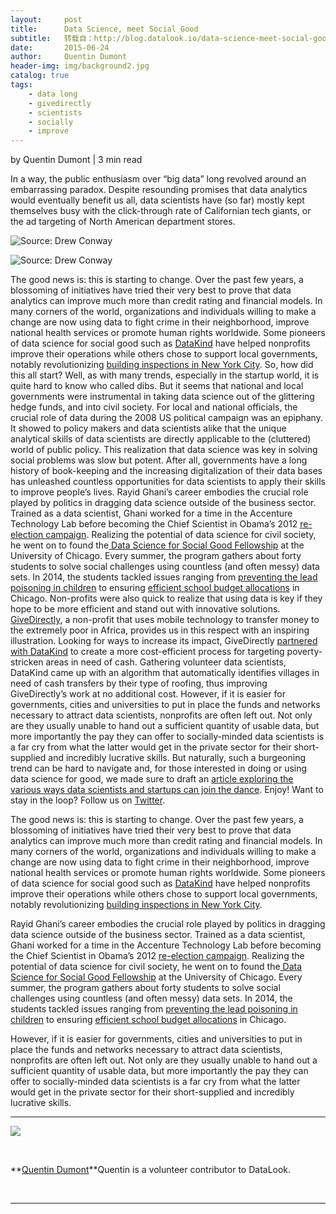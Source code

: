 ```yaml
---
layout:     post
title:      Data Science, meet Social Good
subtitle:   转载自：http://blog.datalook.io/data-science-meet-social-good/
date:       2015-06-24
author:     Quentin Dumont
header-img: img/background2.jpg
catalog: true
tags:
    - data long
    - givedirectly
    - scientists
    - socially
    - improve
---
```


by Quentin Dumont | 3 min read

In a way, the public enthusiasm over “big data” long revolved around an embarrassing paradox. Despite resounding promises that data analytics would eventually benefit us all, data scientists have (so far) mostly kept themselves busy with the click-through rate of Californian tech giants, or the ad targeting of North American department stores.

![Source: [Drew Conway](http://videolectures.net/kdd2014_conway_social_science)](http://blog.datalook.io/wp-content/uploads/2015/06/conway_hackers_ads-1024x768.jpg)

![Source: [Drew Conway](http://videolectures.net/kdd2014_conway_social_science)](http://blog.datalook.io/wp-content/uploads/2015/06/conway_hackers_ads-1024x768.jpg)


The good news is: this is starting to change. Over the past few years, a blossoming of initiatives have tried their very best to prove that data analytics can improve much more than credit rating and financial models. In many corners of the world, organizations and individuals willing to make a change are now using data to fight crime in their neighborhood, improve national health services or promote human rights worldwide. Some pioneers of data science for social good such as [DataKind](http://www.datakind.org/) have helped nonprofits improve their operations while others chose to support local governments, notably revolutionizing [building inspections in New York City](http://datalook.io/posts/rmj646fNWuSNJ2uWm).
So, how did this all start? Well, as with many trends, especially in the startup world, it is quite hard to know who called dibs. But it seems that national and local governments were instrumental in taking data science out of the glittering hedge funds, and into civil society. For local and national officials, the crucial role of data during the 2008 US political campaign was an epiphany. It showed to policy makers and data scientists alike that the unique analytical skills of data scientists are directly applicable to the (cluttered) world of public policy. This realization that data science was key in solving social problems was slow but potent. After all, governments have a long history of book-keeping and the increasing digitalization of their data bases has unleashed countless opportunities for data scientists to apply their skills to improve people’s lives.
Rayid Ghani’s career embodies the crucial role played by politics in dragging data science outside of the business sector. Trained as a data scientist, Ghani worked for a time in the Accenture Technology Lab before becoming the Chief Scientist in Obama’s 2012 [re-election campaign](http://enga.ge/projects/inside-the-cave). Realizing the potential of data science for civil society, he went on to found the[ Data Science for Social Good Fellowship](http://dssg.io/) at the University of Chicago. Every summer, the program gathers about forty students to solve social challenges using countless (and often messy) data sets. In 2014, the students tackled issues ranging from [preventing the lead poisoning in children](http://datalook.io/posts/ejoTzbEPg3RDKBJyu) to ensuring [efficient school budget allocations](http://dssg.uchicago.edu/2014/07/23/cps-enrollment-prediction.html) in Chicago.
Non-profits were also quick to realize that using data is key if they hope to be more efficient and stand out with innovative solutions. [GiveDirectly](https://www.givedirectly.org/), a non-profit that uses mobile technology to transfer money to the extremely poor in Africa, provides us in this respect with an inspiring illustration. Looking for ways to increase its impact, GiveDirectly [partnered with DataKind](http://www.datakind.org/projects/using-the-simple-to-be-radical) to create a more cost-efficient process for targeting poverty-stricken areas in need of cash. Gathering volunteer data scientists, DataKind came up with an algorithm that automatically identifies villages in need of cash transfers by their type of roofing, thus improving GiveDirectly’s work at no additional cost.
However, if it is easier for governments, cities and universities to put in place the funds and networks necessary to attract data scientists, nonprofits are often left out. Not only are they usually unable to hand out a sufficient quantity of usable data, but more importantly the pay they can offer to socially-minded data scientists is a far cry from what the latter would get in the private sector for their short-supplied and incredibly lucrative skills.
But naturally, such a burgeoning trend can be hard to navigate and, for those interested in doing or using data science for good, we made sure to draft an [article exploring the various ways data scientists and startups can join the dance](http://blog.datalook.io/definitive-guide-data-science-good). Enjoy!
Want to stay in the loop? Follow us on [Twitter](http://twitter.com/DataLook).



The good news is: this is starting to change. Over the past few years, a blossoming of initiatives have tried their very best to prove that data analytics can improve much more than credit rating and financial models. In many corners of the world, organizations and individuals willing to make a change are now using data to fight crime in their neighborhood, improve national health services or promote human rights worldwide. Some pioneers of data science for social good such as [DataKind](http://www.datakind.org/) have helped nonprofits improve their operations while others chose to support local governments, notably revolutionizing [building inspections in New York City](http://datalook.io/posts/rmj646fNWuSNJ2uWm).

Rayid Ghani’s career embodies the crucial role played by politics in dragging data science outside of the business sector. Trained as a data scientist, Ghani worked for a time in the Accenture Technology Lab before becoming the Chief Scientist in Obama’s 2012 [re-election campaign](http://enga.ge/projects/inside-the-cave). Realizing the potential of data science for civil society, he went on to found the[ Data Science for Social Good Fellowship](http://dssg.io/) at the University of Chicago. Every summer, the program gathers about forty students to solve social challenges using countless (and often messy) data sets. In 2014, the students tackled issues ranging from [preventing the lead poisoning in children](http://datalook.io/posts/ejoTzbEPg3RDKBJyu) to ensuring [efficient school budget allocations](http://dssg.uchicago.edu/2014/07/23/cps-enrollment-prediction.html) in Chicago.

However, if it is easier for governments, cities and universities to put in place the funds and networks necessary to attract data scientists, nonprofits are often left out. Not only are they usually unable to hand out a sufficient quantity of usable data, but more importantly the pay they can offer to socially-minded data scientists is a far cry from what the latter would get in the private sector for their short-supplied and incredibly lucrative skills.

---


![](http://blog.datalook.io/wp-content/uploads/2015/06/quentin.jpg)


 

**[Quentin Dumont](https://www.linkedin.com/profile/view?id=263364715)**Quentin is a volunteer contributor to DataLook.

 

---



 
